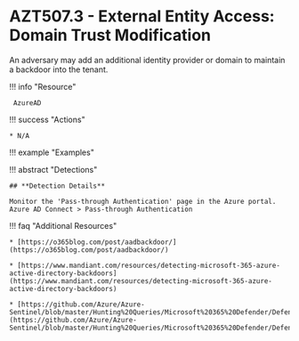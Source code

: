 # AZT507.3 - External Entity Access: Domain Trust Modification                                                                                        

An adversary may add an additional identity provider or domain to maintain a backdoor into the tenant.

!!! info "Resource" 

	 AzureAD

!!! success "Actions"

	* N/A

!!! example "Examples"
	

!!! abstract "Detections"

	## **Detection Details**
	
	Monitor the 'Pass-through Authentication' page in the Azure portal. Azure AD Connect > Pass-through Authentication
	
	
!!! faq "Additional Resources"

	* [https://o365blog.com/post/aadbackdoor/](https://o365blog.com/post/aadbackdoor/)
	
	* [https://www.mandiant.com/resources/detecting-microsoft-365-azure-active-directory-backdoors](https://www.mandiant.com/resources/detecting-microsoft-365-azure-active-directory-backdoors)
	
	* [https://github.com/Azure/Azure-Sentinel/blob/master/Hunting%20Queries/Microsoft%20365%20Defender/Defense%20evasion/ADFSDomainTrustMods%5BNobelium%5D.yaml](https://github.com/Azure/Azure-Sentinel/blob/master/Hunting%20Queries/Microsoft%20365%20Defender/Defense%20evasion/ADFSDomainTrustMods%5BNobelium%5D.yaml)
	